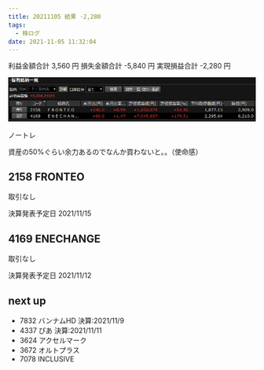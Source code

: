 ```yaml
---
title: 20211105 結果 -2,280
tags:
  - 株ログ
date: 2021-11-05 11:32:04
---
```


利益金額合計 3,560 円
損失金額合計 -5,840 円
実現損益合計 -2,280 円

![i](/kab/img/20211105000.png)

ノートレ

資産の50%ぐらい余力あるのでなんか買わないと。。（使命感）

## 2158 FRONTEO

取引なし

決算発表予定日 2021/11/15

## 4169 ENECHANGE

取引なし

決算発表予定日 2021/11/12

## next up

- 7832 バンナムHD 決算:2021/11/9
- 4337 ぴあ 決算:2021/11/11
- 3624 アクセルマーク
- 3672 オルトプラス
- 7078 INCLUSIVE

